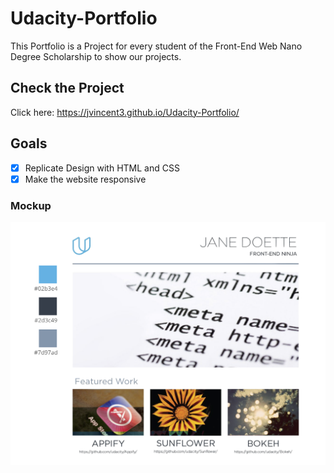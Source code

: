 # Udacity-Portfolio
This Portfolio is a Project for every student of the Front-End Web Nano Degree Scholarship to show our projects.

## Check the Project
  
  Click here: https://jvincent3.github.io/Udacity-Portfolio/

## Goals

  - [x] Replicate Design with HTML and CSS
  - [x] Make the website responsive
  
### Mockup

![Portfolio](https://github.com/jvincent3/Udacity-Portfolio/blob/master/assets/design-mockup-portfolio.png 'Portfolio Mockup')
